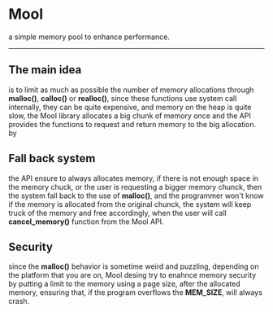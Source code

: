 # Mool

a simple memory pool to enhance performance.

---

## The main idea
is to limit as much as possible the number of memory allocations through
**malloc()**, **calloc()** or **realloc()**, since these functions use system call internally, they can be quite expensive, 
and memory on the heap is quite slow, the Mool library allocates a big chunk of memory
once and the API provides the functions to request and return memory to the big allocation.
by
## Fall back system
the API ensure to always allocates memory, if there is not enough space in the memory chuck,
or the user is requesting a bigger memory chunck, then the system fall back 
to the use of **malloc()**, and the programmer won't know if the memory is allocated 
from the original chunck, the system will keep truck of the memory and free accordingly, 
when the user will call **cancel_memory()** function from the 
Mool API. 

## Security 
since the **malloc()** behavior is sometime weird and puzzling,
depending on the platform that you are on, Mool desing try to enahnce memory security 
by putting a limit to the memory using a page size, after the allocated memory,
ensuring that, if the program overflows the **MEM_SIZE**, will always crash.